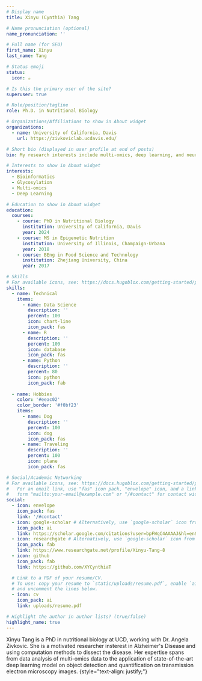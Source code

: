 ```yaml
---
# Display name
title: Xinyu (Cynthia) Tang

# Name pronunciation (optional)
name_pronunciation: ''

# Full name (for SEO)
first_name: Xinyu
last_name: Tang

# Status emoji
status:
  icon: ☕️

# Is this the primary user of the site?
superuser: true

# Role/position/tagline
role: Ph.D. in Nutritional Biology

# Organizations/Affiliations to show in About widget
organizations:
  - name: University of California, Davis
    url: https://zivkoviclab.ucdavis.edu/

# Short bio (displayed in user profile at end of posts)
bio: My research interests include multi-omics, deep learning, and neurodegerative diseases.

# Interests to show in About widget
interests:
  - Bioinformatics
  - Glycosylation
  - Multi-omics
  - Deep Learning

# Education to show in About widget
education:
  courses:
    - course: PhD in Nutritional Biology
      institution: University of California, Davis
      year: 2024
    - course: MS in Epigenetic Nutrition
      institution: University of Illinois, Champaign-Urbana
      year: 2018
    - course: BEng in Food Science and Technology
      institution: Zhejiang University, China
      year: 2017

# Skills
# For available icons, see: https://docs.hugoblox.com/getting-started/page-builder/#icons
skills:
  - name: Technical
    items:
      - name: Data Science
        description: ''
        percent: 100
        icon: chart-line
        icon_pack: fas
      - name: R
        description: ''
        percent: 100
        icon: database
        icon_pack: fas
      - name: Python
        description: ''
        percent: 80
        icon: python
        icon_pack: fab
      
  - name: Hobbies
    color: '#eeac02'
    color_border: '#f0bf23'
    items:
      - name: Dog
        description: ''
        percent: 100
        icon: dog
        icon_pack: fas
      - name: Traveling
        description: ''
        percent: 100
        icon: plane
        icon_pack: fas

# Social/Academic Networking
# For available icons, see: https://docs.hugoblox.com/getting-started/page-builder/#icons
#   For an email link, use "fas" icon pack, "envelope" icon, and a link in the
#   form "mailto:your-email@example.com" or "/#contact" for contact widget.
social:
  - icon: envelope
    icon_pack: fas
    link: '/#contact'
  - icon: google-scholar # Alternatively, use `google-scholar` icon from `ai` icon pack
    icon_pack: ai
    link: https://scholar.google.com/citations?user=bpFWqC4AAAAJ&hl=en&authuser=1
  - icon: researchgate # Alternatively, use `google-scholar` icon from `ai` icon pack
    icon_pack: fab
    link: https://www.researchgate.net/profile/Xinyu-Tang-8
  - icon: github
    icon_pack: fab
    link: https://github.com/XYCynthiaT

  # Link to a PDF of your resume/CV.
  # To use: copy your resume to `static/uploads/resume.pdf`, enable `ai` icons in `params.yaml`,
  # and uncomment the lines below.
  - icon: cv
    icon_pack: ai
    link: uploads/resume.pdf

# Highlight the author in author lists? (true/false)
highlight_name: true
---
```


Xinyu Tang is a PhD in nutritional biology at UCD, working with Dr. Angela Zivkovic. She is a motivated researcher insterest in Alzheimer's Disease and using computation methods to dissect the disease. Her expertise spans from data analysis of multi-omics data to the application of state-of-the-art deep learning model on object detection and quantification on transmission electron microscopy images. 
{style="text-align: justify;"}

